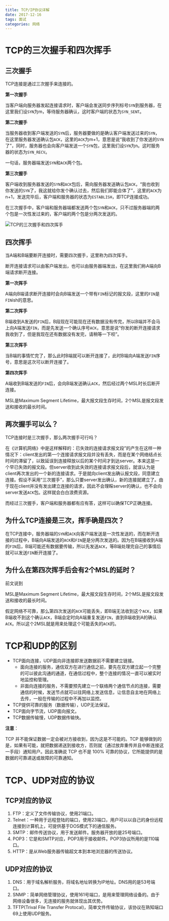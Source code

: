 ```yaml
---
title: TCP/IP协议详解
date: 2017-12-16
tags: 面试
categories: 网络
---
```



# TCP的三次握手和四次挥手

## 三次握手

TCP连接是通过三次握手来连接的。

**第一次握手**

当客户端向服务器发起连接请求时，客户端会发送同步序列标号`SYN`到服务器，在这里我们设`SYN`为m，等待服务器确认，这时客户端的状态为`SYN_SENT`。

<!-- more -->

**第二次握手**

当服务器收到客户端发送的`SYN`后，服务器要做的是确认客户端发送过来的`SYN`，在这里服务器发送确认包`ACK`，这里的`ACK`为m+1，意思是说“我收到了你发送的`SYN`了”，同时，服务器也会向客户端发送一个`SYN`包，这里我们设`SYN`为n。这时服务器的状态为`SYN_RECV`。

一句话，服务器端发送`SYN`和`ACK`两个包。

**第三次握手**

客户端收到服务器发送的`SYN`和`ACK`包后，需向服务器发送确认包`ACK`，“我也收到你发送的`SYN`了，我这就给你发个确认过去，然后我们即能合体了”，这里的`ACK`为n+1，发送完毕后，客户端和服务器的状态为`ESTABLISH`，即TCP连接成功。

在三次握手中，客户端和服务器端都发送两个包`SYN`和`ACK`，只不过服务器端的两个包是一次性发过来的，客户端的两个包是分两次发送的。

![](https://images.morethink.cn/092017231747399.jpg "TCP的三次握手和四次挥手")

## 四次挥手
当A端和B端要断开连接时，需要四次握手，这里称为四次挥手。

断开连接请求可以由客户端发出，也可以由服务器端发出，在这里我们称A端向B端请求断开连接。

**第一次挥手**

A端向B端请求断开连接时会向B端发送一个带有`FIN`标记的报文段，这里的`FIN`是`FIN`ish的意思。

**第二次挥手**

B端收到A发送的`FIN`后，B段现在可能现在还有数据没有传完，所以B端并不会马上向A端发送`FIN`，而是先发送一个确认序号`ACK`，意思是说“你发的断开连接请求我收到了，但是我现在还有数据没有发完，请稍等一下呗”。

**第三次挥手**

当B端的事情忙完了，那么此时B端就可以断开连接了，此时B端向A端发送`FIN`序号，意思是这次可以断开连接了。

**第四次挥手**

A端收到B端发送的`FIN`后，会向B端发送确认`ACK`，然后经过两个MSL时长后断开连接。

MSL是Maximum Segment Lifetime，最大报文段生存时间，2个MSL是报文段发送和接收的最长时间。



## 两次握手可以么？

TCP连接时是三次握手，那么两次握手可行吗？

在《计算机网络》中是这样解释的：已失效的连接请求报文段”的产生在这样一种情况下：client发出的第一个连接请求报文段并没有丢失，而是在某个网络结点长时间的滞留了，以致延误到连接释放以后的某个时间才到达server。本来这是一个早已失效的报文段。但server收到此失效的连接请求报文段后，就误认为是client再次发出的一个新的连接请求。于是就向client发出确认报文段，同意建立连接。假设不采用“三次握手”，那么只要server发出确认，新的连接就建立了。由于现在client并没有发出建立连接的请求，因此不会理睬server的确认，也不会向server发送`ACK`包。这样就会白白浪费资源。

而经过三次握手，客户端和服务器都有应有答，这样可以确保TCP正确连接。

## 为什么TCP连接是三次，挥手确是四次？

在TCP连接中，服务器端的`SYN`和`ACK`向客户端发送是一次性发送的，而在断开连接的过程中，B端向A端发送的`ACK`和`FIN`是是分两次发送的。因为在B端接收到A端的`FIN`后，B端可能还有数据要传输，所以先发送`ACK`，等B端处理完自己的事情后就可以发送`FIN`断开连接了。

## 为什么在第四次挥手后会有2个MSL的延时？
前文说到

MSL是Maximum Segment Lifetime，最大报文段生存时间，2个MSL是报文段发送和接收的最长时间。

假定网络不可靠，那么第四次发送的`ACK`可能丢失，即B端无法收到这个`ACK`，如果B端收不到这个确认`ACK`，B端会定时向A端重复发送`FIN`，直到B端收到A的确认`ACK`。所以这个2MSL就是用来处理这个可能丢失的`ACK`的。


# TCP和UDP的区别

- TCP面向连接，UDP面向非连接即发送数据前不需要建立链接。
    - 面向连接的服务，通信双方在进行通信之前，要先在双方建立起一个完整的可以彼此沟通的通道，在通信过程中，整个连接的情况一直可以被实时地监控和管理。
    - 非面向连接的服务，不需要预先建立一个联络两个通信节点的连接，需要通信的时候，发送节点就可以往网络上发送信息，让信息自主地在网络上去传，一般在传输的过程中不再加以监控。
- TCP提供可靠的服务（数据传输），UDP无法保证。
- TCP面向字节流，UDP面向报文。
- TCP数据传输慢，UDP数据传输快。

**注意**：

TCP 并不能保证数据一定会被对方接收到，因为这是不可能的。TCP 能够做到的是，如果有可能，就把数据递送到接收方，否则就（通过放弃重传并且中断连接这一手段）通知用户。因此准确说 TCP 也不是 100% 可靠的协议，它所能提供的是数据的可靠递送或故障的可靠通知。


# TCP、UDP对应的协议

## TCP对应的协议

1. FTP：定义了文件传输协议，使用21端口。
2. Telnet：一种用于远程登陆的端口，使用23端口，用户可以以自己的身份远程连接到计算机上，可提供基于DOS模式下的通信服务。
3. SMTP：邮件传送协议，用于发送邮件。服务器开放的是25号端口。
4. POP3：它是和SMTP对应，POP3用于接收邮件。POP3协议所用的是110端口。
5. HTTP：是从Web服务器传输超文本到本地浏览器的传送协议。

## UDP对应的协议

1. DNS：用于域名解析服务，将域名地址转换为IP地址。DNS用的是53号端口。
2. SNMP：简单网络管理协议，使用161号端口，是用来管理网络设备的。由于网络设备很多，无连接的服务就体现出其优势。
3. TFTP(Trival File Transfer Protocal)，简单文件传输协议，该协议在熟知端口69上使用UDP服务。
